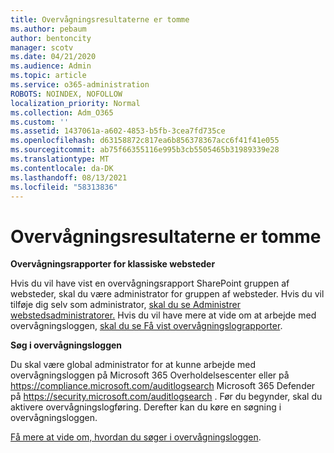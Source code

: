 ```yaml
---
title: Overvågningsresultaterne er tomme
ms.author: pebaum
author: bentoncity
manager: scotv
ms.date: 04/21/2020
ms.audience: Admin
ms.topic: article
ms.service: o365-administration
ROBOTS: NOINDEX, NOFOLLOW
localization_priority: Normal
ms.collection: Adm_O365
ms.custom: ''
ms.assetid: 1437061a-a602-4853-b5fb-3cea7fd735ce
ms.openlocfilehash: d63158872c817ea6b856378367acc6f41f41e055
ms.sourcegitcommit: ab75f66355116e995b3cb5505465b31989339e28
ms.translationtype: MT
ms.contentlocale: da-DK
ms.lasthandoff: 08/13/2021
ms.locfileid: "58313836"
---
```

# <a name="auditing-results-are-blank"></a>Overvågningsresultaterne er tomme

**Overvågningsrapporter for klassiske websteder**
  
Hvis du vil have vist en overvågningsrapport SharePoint gruppen af websteder, skal du være administrator for gruppen af websteder. Hvis du vil tilføje dig selv som administrator, [skal du se Administrer webstedsadministratorer.](https://docs.microsoft.com/sharepoint/manage-site-collection-administrators) Hvis du vil have mere at vide om at arbejde med overvågningsloggen, [skal du se Få vist overvågningslograpporter](https://support.microsoft.com/office/view-audit-log-reports-b37c5869-1b47-4a82-a30d-ea20070fe527).
  
**Søg i overvågningsloggen**
  
Du skal være global administrator for at kunne arbejde med overvågningsloggen på Microsoft 365 Overholdelsescenter eller på <https://compliance.microsoft.com/auditlogsearch> Microsoft 365 Defender på <https://security.microsoft.com/auditlogsearch> . Før du begynder, skal du aktivere overvågningslogføring. Derefter kan du køre en søgning i overvågningsloggen.
  
[Få mere at vide om, hvordan du søger i overvågningsloggen](https://docs.microsoft.com/microsoft-365/compliance/search-the-audit-log-in-security-and-compliance#search-the-audit-log).
